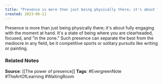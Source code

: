 ```yaml
---
title: "Presence is more than just being physically there; it's about fully engaging with the moment at hand"
created: 2023-06-11
---
```


Presence is more than just being physically there; it's about fully engaging with the moment at hand. It's a state of being where you are clearheaded, focused, and "in the zone." Such presence can separate the best from the mediocre in any field, be it competitive sports or solitary pursuits like writing or painting.

### Related Notes
**Source**: [[The power of presence]]
**Tags**: #EvergreenNote #TheArtOfLearning #WaitingRoom 
